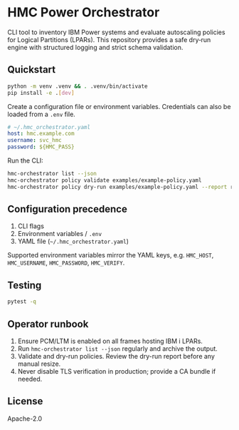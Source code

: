 # HMC Power Orchestrator

CLI tool to inventory IBM Power systems and evaluate autoscaling policies for
Logical Partitions (LPARs). This repository provides a safe dry‑run engine with
structured logging and strict schema validation.

## Quickstart

```bash
python -m venv .venv && . .venv/bin/activate
pip install -e .[dev]
```

Create a configuration file or environment variables. Credentials can also be
loaded from a `.env` file.

```yaml
# ~/.hmc_orchestrator.yaml
host: hmc.example.com
username: svc_hmc
password: ${HMC_PASS}
```

Run the CLI:

```bash
hmc-orchestrator list --json
hmc-orchestrator policy validate examples/example-policy.yaml
hmc-orchestrator policy dry-run examples/example-policy.yaml --report report.json
```

## Configuration precedence

1. CLI flags
2. Environment variables / `.env`
3. YAML file (`~/.hmc_orchestrator.yaml`)

Supported environment variables mirror the YAML keys, e.g. `HMC_HOST`,
`HMC_USERNAME`, `HMC_PASSWORD`, `HMC_VERIFY`.

## Testing

```bash
pytest -q
```

## Operator runbook

1. Ensure PCM/LTM is enabled on all frames hosting IBM i LPARs.
2. Run `hmc-orchestrator list --json` regularly and archive the output.
3. Validate and dry-run policies. Review the dry-run report before any manual
   resize.
4. Never disable TLS verification in production; provide a CA bundle if needed.

## License

Apache-2.0
